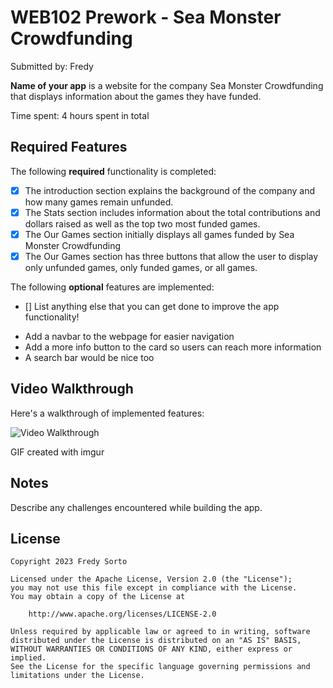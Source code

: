 # WEB102 Prework - Sea Monster Crowdfunding

Submitted by: Fredy

**Name of your app** is a website for the company Sea Monster Crowdfunding that displays information about the games they have funded.

Time spent: 4 hours spent in total

## Required Features

The following **required** functionality is completed:

- [x] The introduction section explains the background of the company and how many games remain unfunded.
- [x] The Stats section includes information about the total contributions and dollars raised as well as the top two most funded games.
- [x] The Our Games section initially displays all games funded by Sea Monster Crowdfunding
- [x] The Our Games section has three buttons that allow the user to display only unfunded games, only funded games, or all games.

The following **optional** features are implemented:

- [] List anything else that you can get done to improve the app functionality!

* Add a navbar to the webpage for easier navigation
* Add a more info button to the card so users can reach more information
* A search bar would be nice too

## Video Walkthrough

Here's a walkthrough of implemented features:

<img src='https://imgur.com/a/v6qRT9h.gif' title='Video Walkthrough' width='' alt='Video Walkthrough' />

<!-- Replace this with whatever GIF tool you used! -->

GIF created with imgur

<!-- Recommended tools:
[Kap](https://getkap.co/) for macOS
[ScreenToGif](https://www.screentogif.com/) for Windows
[peek](https://github.com/phw/peek) for Linux. -->

## Notes

Describe any challenges encountered while building the app.

## License

    Copyright 2023 Fredy Sorto

    Licensed under the Apache License, Version 2.0 (the "License");
    you may not use this file except in compliance with the License.
    You may obtain a copy of the License at

        http://www.apache.org/licenses/LICENSE-2.0

    Unless required by applicable law or agreed to in writing, software
    distributed under the License is distributed on an "AS IS" BASIS,
    WITHOUT WARRANTIES OR CONDITIONS OF ANY KIND, either express or implied.
    See the License for the specific language governing permissions and
    limitations under the License.
